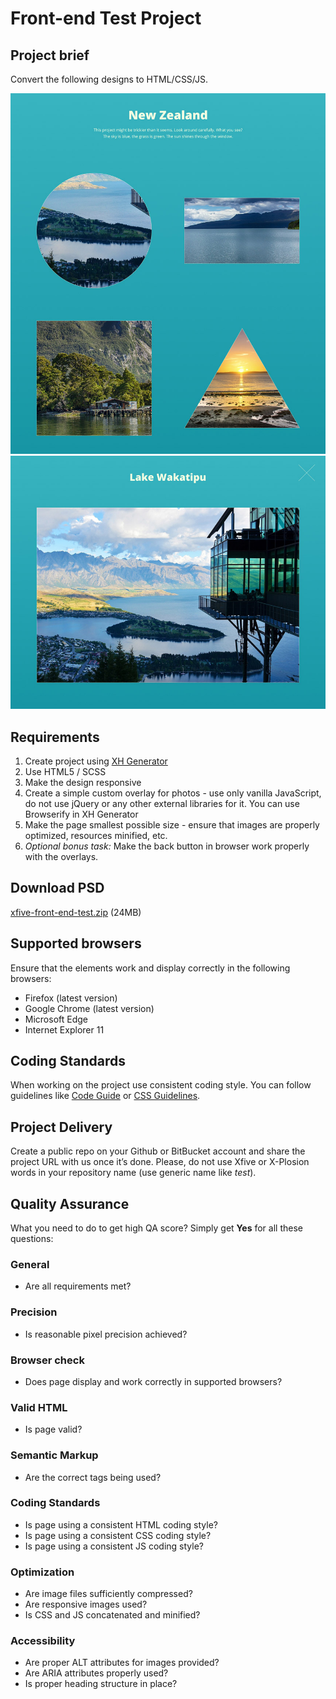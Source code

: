 Front-end Test Project
======================

## Project brief
Convert the following designs to HTML/CSS/JS.

![Xfive Front-end Test Thumbnails](xfive-front-end-test-thumbs.jpg)
![Xfive Front-end Test Overlay](xfive-front-end-test-overlay.jpg)

## Requirements
1. Create project using [XH Generator](https://github.com/xfiveco/generator-xh)
2. Use HTML5 / SCSS
3. Make the design responsive
4. Create a simple custom overlay for photos - use only vanilla JavaScript, do not use jQuery or any other external libraries for it. You can use Browserify in XH Generator
5. Make the page smallest possible size - ensure that images are properly optimized, resources minified, etc.
6. *Optional bonus task:* Make the back button in browser work properly with the overlays. 

## Download PSD
[xfive-front-end-test.zip](xfive-front-end-test.zip?raw=true) (24MB)

## Supported browsers
Ensure that the elements work and display correctly in the following browsers:

- Firefox (latest version)
- Google Chrome (latest version)
- Microsoft Edge
- Internet Explorer 11

## Coding Standards
When working on the project use consistent coding style. You can follow guidelines like [Code Guide](http://codeguide.co/) or [CSS Guidelines](http://cssguidelin.es/).


## Project Delivery
Create a public repo on your Github or BitBucket account and share the project URL with us once it’s done. Please, do not use Xfive or X-Plosion words in your repository name (use generic name like *test*).

## Quality Assurance

What you need to do to get high QA score? Simply get **Yes** for all these questions:

### General

- Are all requirements met?

### Precision

- Is reasonable pixel precision achieved?

### Browser check

- Does page display and work correctly in supported browsers?

### Valid HTML

- Is page valid?

### Semantic Markup

- Are the correct tags being used?

### Coding Standards

- Is page using a consistent HTML coding style?
- Is page using a consistent CSS coding style?
- Is page using a consistent JS coding style?

### Optimization

- Are image files sufficiently compressed?
- Are responsive images used?
- Is CSS and JS concatenated and minified? 

### Accessibility

- Are proper ALT attributes for images provided?
- Are ARIA attributes properly used?
- Is proper heading structure in place?
